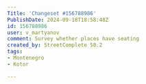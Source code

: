 ```yaml
---
Title: 'Changeset #156788986'
PublishDate: 2024-09-18T18:58:48Z
id: 156788986
user: v_martyanov
comment: Survey whether places have seating
created_by: StreetComplete 58.2
tags:
- Montenegro
- Kotor

---
```


